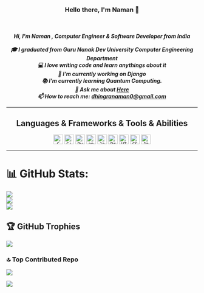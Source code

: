 
<h3 align="center">Hello there, I'm Naman 👋</h3>
<h5 align="center">
<br>
<p align="center">
  Hi, I'm Naman , Computer Engineer & Software Developer from India
  <br>
  <br>
  🎓 I graduated from Guru Nanak Dev University Computer Engineering Department
  <br>
  💻 I love writing code and learn anythings about it
  <br>
  🔬 I’m currently working on Django
  <br>
  📚 I’m currently learning Quantum Computing.
  <br>
  💬 Ask me about <a href="https://github.com/NAMAN9801/issues" title="Issues">Here</a>
  <br>
  📫 How to reach me: <a href="mailto: ssayam200@gmail.com">dhingranaman0@gmail.com</a>
</p>
<hr>

<h2 align="center">Languages & Frameworks & Tools & Abilities</h2>
<p align="center">
  <code><img title="C" height="25" src="https://github.com/WizCoderr/photos/blob/master/clang.svg"></code>
  <code><img title="C++" height="25" src="https://github.com/WizCoderr/photos/blob/master/cpp.svg"></code>
  <code><img title="Python" height="25" src="https://github.com/WizCoderr/photos/blob/master/python.svg"></code>
  <code><img title="android" height="25" src="https://github.com/WizCoderr/photos/blob/master/android.svg"></code>
  <code><img title="Javascript" height="25" src="https://github.com/zumrudu-anka/zumrudu-anka/blob/master/images/javascript.svg"></code>
  <code><img title="Problem Solving" height="25" src="https://github.com/zumrudu-anka/zumrudu-anka/blob/master/images/problemSolving.png"></code>
  <code><img title="HTML5" height="25" src="https://github.com/WizCoderr/photos/blob/master/html.svg"></code>
  <code><img title="CSS" height="25" src="https://github.com/WizCoderr/photos/blob/master/css.svg"></code>
  <code><img title="Java" height="25" src="https://github.com/WizCoderr/photos/blob/master/java.svg"></code>
</p>
<hr>

# 📊 GitHub Stats:
![](https://github-readme-stats.vercel.app/api?username=NAMAN9801&theme=dark&hide_border=false&include_all_commits=false&count_private=false)<br/>
![](https://github-readme-streak-stats.herokuapp.com/?user=NAMAN9801&theme=dark&hide_border=false)<br/>
![](https://github-readme-stats.vercel.app/api/top-langs/?username=NAMAN9801&theme=dark&hide_border=false&include_all_commits=false&count_private=false&layout=compact)

## 🏆 GitHub Trophies
![](https://github-profile-trophy.vercel.app/?username=NAMAN9801&theme=radical&no-frame=false&no-bg=false&margin-w=4)

### 🔝 Top Contributed Repo
![](https://github-contributor-stats.vercel.app/api?username=NAMAN9801&limit=5&theme=dark&combine_all_yearly_contributions=true)


[![](https://visitcount.itsvg.in/api?id=NAMAN9801&icon=3&color=4)](https://visitcount.itsvg.in)


